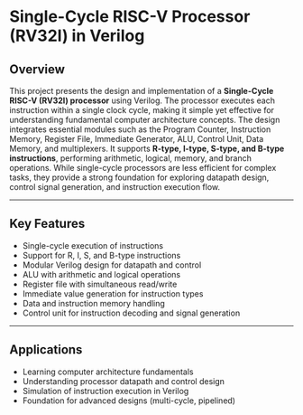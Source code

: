 #  Single-Cycle RISC-V Processor (RV32I) in Verilog

##  Overview  
This project presents the design and implementation of a **Single-Cycle RISC-V (RV32I) processor** using Verilog. The processor executes each instruction within a single clock cycle, making it simple yet effective for understanding fundamental computer architecture concepts. The design integrates essential modules such as the Program Counter, Instruction Memory, Register File, Immediate Generator, ALU, Control Unit, Data Memory, and multiplexers. It supports **R-type, I-type, S-type, and B-type instructions**, performing arithmetic, logical, memory, and branch operations. While single-cycle processors are less efficient for complex tasks, they provide a strong foundation for exploring datapath design, control signal generation, and instruction execution flow.  

---

## Key Features  
- Single-cycle execution of instructions  
- Support for R, I, S, and B-type instructions  
- Modular Verilog design for datapath and control  
- ALU with arithmetic and logical operations  
- Register file with simultaneous read/write  
- Immediate value generation for instruction types  
- Data and instruction memory handling  
- Control unit for instruction decoding and signal generation  
 
---

## Applications  
- Learning computer architecture fundamentals  
- Understanding processor datapath and control design  
- Simulation of instruction execution in Verilog    
- Foundation for advanced designs (multi-cycle, pipelined)  
 

